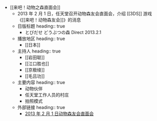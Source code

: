 - [[来吧！动物之森直面会]]
	- 2013 年 2 月 1 日，任天堂召开动物森友会直面会，介绍 [[3DS]] 游戏《[[来吧！动物森友会]]》的消息
	- 日版标题
	  heading:: true
		- とびだせ どうぶつの森 Direct 2013.2.1
	- 播放地区
	  heading:: true
		- [[日本]]
	- 主持人
	  heading:: true
		- [[岩田聪]]
		- [[江口胜也]]
		- [[京极绫]]
		- [[毛吕功]]
	- 主要内容
	  heading:: true
		- 动物伙伴
		- 任天堂工作人员的村庄
		- 拍照模式
	- 外部链接
	  heading:: true
		- [2013 年 2 月 1 日动物森友会直面会](https://www.bilibili.com/video/BV1LE411572q/)
